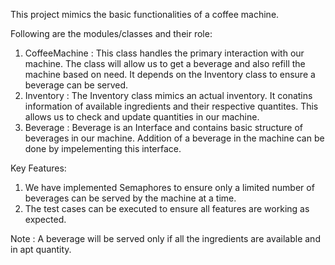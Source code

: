 This project mimics the basic functionalities of a coffee machine.

Following are the modules/classes and their role:

1. CoffeeMachine : This class handles the primary interaction with our machine. The class will allow us to get a beverage and also refill the machine based on need. It depends on the Inventory class to ensure a beverage can be served.
2. Inventory : The Inventory class mimics an actual inventory. It conatins information of available ingredients and their respective quantites. This allows us to check and update quantities in our machine.
3. Beverage : Beverage is an Interface and contains basic structure of beverages in our machine. Addition of a beverage in the machine can be done by impelementing this interface.

Key Features:

1. We have implemented Semaphores to ensure only a limited number of beverages can be served by the machine at a time.
2. The test cases can be executed to ensure all features are working as expected.

Note : A beverage will be served only if all the ingredients are available and in apt quantity.  

